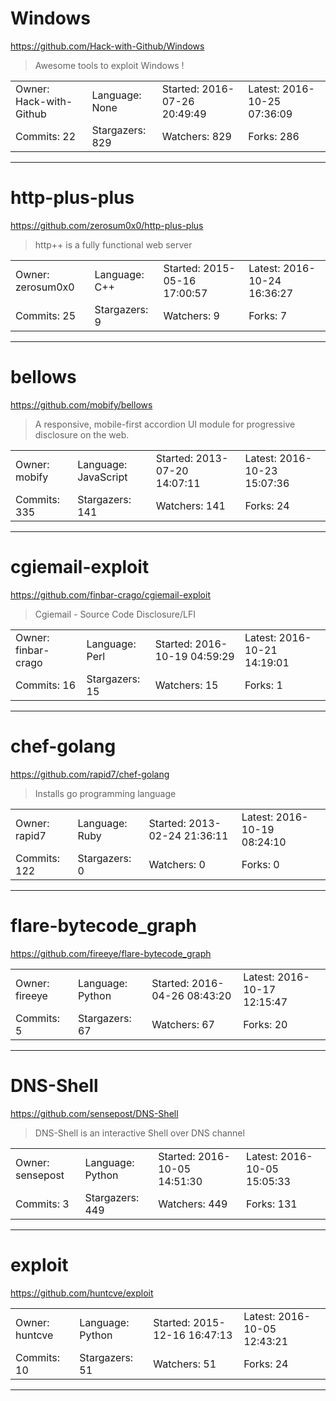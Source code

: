 # Windows

https://github.com/Hack-with-Github/Windows
<blockquote>
Awesome tools to exploit Windows !
</blockquote>

<table>
<tr><td>Owner: Hack-with-Github</td>
    <td>Language: None</td>
    <td>Started: 2016-07-26 20:49:49</td>
    <td>Latest: 2016-10-25 07:36:09</td></tr>
<tr><td>Commits: 22</td>
    <td>Stargazers: 829</td>
    <td>Watchers: 829</td>
    <td>Forks: 286</td></tr>
</table>

---

# http-plus-plus

https://github.com/zerosum0x0/http-plus-plus
<blockquote>
http++ is a fully functional web server
</blockquote>

<table>
<tr><td>Owner: zerosum0x0</td>
    <td>Language: C++</td>
    <td>Started: 2015-05-16 17:00:57</td>
    <td>Latest: 2016-10-24 16:36:27</td></tr>
<tr><td>Commits: 25</td>
    <td>Stargazers: 9</td>
    <td>Watchers: 9</td>
    <td>Forks: 7</td></tr>
</table>

---

# bellows

https://github.com/mobify/bellows
<blockquote>
A responsive, mobile-first accordion UI module for progressive disclosure on the web.
</blockquote>

<table>
<tr><td>Owner: mobify</td>
    <td>Language: JavaScript</td>
    <td>Started: 2013-07-20 14:07:11</td>
    <td>Latest: 2016-10-23 15:07:36</td></tr>
<tr><td>Commits: 335</td>
    <td>Stargazers: 141</td>
    <td>Watchers: 141</td>
    <td>Forks: 24</td></tr>
</table>

---

# cgiemail-exploit

https://github.com/finbar-crago/cgiemail-exploit
<blockquote>
Cgiemail - Source Code Disclosure/LFI
</blockquote>

<table>
<tr><td>Owner: finbar-crago</td>
    <td>Language: Perl</td>
    <td>Started: 2016-10-19 04:59:29</td>
    <td>Latest: 2016-10-21 14:19:01</td></tr>
<tr><td>Commits: 16</td>
    <td>Stargazers: 15</td>
    <td>Watchers: 15</td>
    <td>Forks: 1</td></tr>
</table>

---

# chef-golang

https://github.com/rapid7/chef-golang
<blockquote>
Installs go programming language
</blockquote>

<table>
<tr><td>Owner: rapid7</td>
    <td>Language: Ruby</td>
    <td>Started: 2013-02-24 21:36:11</td>
    <td>Latest: 2016-10-19 08:24:10</td></tr>
<tr><td>Commits: 122</td>
    <td>Stargazers: 0</td>
    <td>Watchers: 0</td>
    <td>Forks: 0</td></tr>
</table>

---

# flare-bytecode_graph

https://github.com/fireeye/flare-bytecode_graph
<blockquote>
<no description>
</blockquote>

<table>
<tr><td>Owner: fireeye</td>
    <td>Language: Python</td>
    <td>Started: 2016-04-26 08:43:20</td>
    <td>Latest: 2016-10-17 12:15:47</td></tr>
<tr><td>Commits: 5</td>
    <td>Stargazers: 67</td>
    <td>Watchers: 67</td>
    <td>Forks: 20</td></tr>
</table>

---

# DNS-Shell

https://github.com/sensepost/DNS-Shell
<blockquote>
DNS-Shell is an interactive Shell over DNS channel
</blockquote>

<table>
<tr><td>Owner: sensepost</td>
    <td>Language: Python</td>
    <td>Started: 2016-10-05 14:51:30</td>
    <td>Latest: 2016-10-05 15:05:33</td></tr>
<tr><td>Commits: 3</td>
    <td>Stargazers: 449</td>
    <td>Watchers: 449</td>
    <td>Forks: 131</td></tr>
</table>

---

# exploit

https://github.com/huntcve/exploit
<blockquote>
<no description>
</blockquote>

<table>
<tr><td>Owner: huntcve</td>
    <td>Language: Python</td>
    <td>Started: 2015-12-16 16:47:13</td>
    <td>Latest: 2016-10-05 12:43:21</td></tr>
<tr><td>Commits: 10</td>
    <td>Stargazers: 51</td>
    <td>Watchers: 51</td>
    <td>Forks: 24</td></tr>
</table>

---

